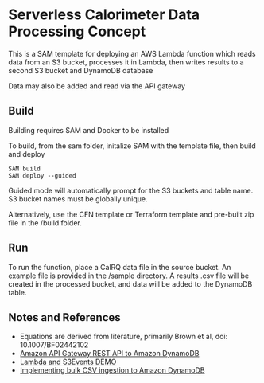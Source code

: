 # Serverless Calorimeter Data Processing Concept
This is a SAM template for deploying an AWS Lambda function which reads data from an S3 bucket, 
processes it in Lambda, then writes results to a second S3 bucket and DynamoDB database

Data may also be added and read via the API gateway

## Build
Building requires SAM and Docker to be installed 

To build, from the sam folder, initalize SAM with the template file, then build and deploy
```
SAM build
SAM deploy --guided
```
Guided mode will automatically prompt for the S3 buckets and table name. S3 bucket names must be globally unique.

Alternatively, use the CFN template  or Terraform template and pre-built zip file in the /build folder. 
## Run
To run the function, place a CalRQ data file in the source bucket. An example file is provided in the /sample directory.
A results .csv file will be created in the processed bucket, and data will be added to the DynamoDB table.

## Notes and References
- Equations are derived from literature, primarily Brown et al, doi: 10.1007/BF02442102
- [Amazon API Gateway REST API to Amazon DynamoDB](https://github.com/aws-samples/serverless-patterns/tree/main/apigw-rest-api-dynamodb)
- [Lambda and S3Events DEMO](https://github.com/acantril/learn-cantrill-io-labs/tree/master/00-aws-simple-demos/aws-lambda-s3-events)
- [Implementing bulk CSV ingestion to Amazon DynamoDB](https://github.com/aws-samples/csv-to-dynamodb)
